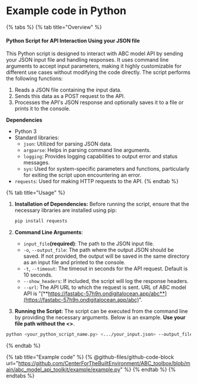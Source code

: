 # Example code in Python

{% tabs %}
{% tab title="Overview" %}
#### Python Script for API Interaction Using your JSON file

This Python script is designed to interact with ABC model API by sending your JSON input file and handling responses. It uses command line arguments to accept input parameters, making it highly customizable for different use cases without modifying the code directly. The script performs the following functions:

1. Reads a JSON file containing the input data.
2. Sends this data as a POST request to the API.
3. Processes the API's JSON response and optionally saves it to a file or prints it to the console.

**Dependencies**

* Python 3
* Standard libraries:
  * `json`: Utilized for parsing JSON data.
  * `argparse`: Helps in parsing command line arguments.
  * `logging`: Provides logging capabilities to output error and status messages.
  * `sys`: Used for system-specific parameters and functions, particularly for exiting the script upon encountering an error.
* `requests`: Used for making HTTP requests to the API.
{% endtab %}

{% tab title="Usage" %}
1.  **Installation of Dependencies:** Before running the script, ensure that the necessary libraries are installed using pip:

    ```bash
    pip install requests
    ```
2. **Command Line Arguments**:
   * `input_file`**(required)**: The path to the JSON input file.
   * `-o`, `--output_file`: The path where the output JSON should be saved. If not provided, the output will be saved in the same directory as an input file and printed to the console.
   * `-t`, `--timeout`: The timeout in seconds for the API request. Default is 10 seconds.
   * `--show_headers`: If included, the script will log the response headers.
   * `--url`: The API URL to which the request is sent. URL of ABC model API is "[**https://fastabc-57h9n.ondigitalocean.app/abc**](https://fastabc-57h9n.ondigitalocean.app/abc)".
3. **Running the Script:** The script can be executed from the command line by providing the necessary arguments. Below is an example. **Use your file path without the <>**.

```bash
python <your_python_script_name.py> <.../your_input.json> --output_file <.../your_output.json> --show_headers
```
{% endtab %}

{% tab title="Example code" %}
{% @github-files/github-code-block url="https://github.com/CenterForTheBuiltEnvironment/ABC_toolbox/blob/main/abc_model_api_toolkit/example/example.py" %}
{% endtab %}
{% endtabs %}

